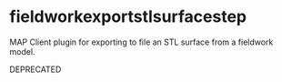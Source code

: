 fieldworkexportstlsurfacestep
========================

MAP Client plugin for exporting to file an STL surface from a fieldwork model.

DEPRECATED
